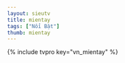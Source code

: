 ```yaml
---
layout: sieutv
title: mientay
tags: ["Nổi Bật"]
thumb: mientay
---
```

{% include tvpro key="vn_mientay" %}
